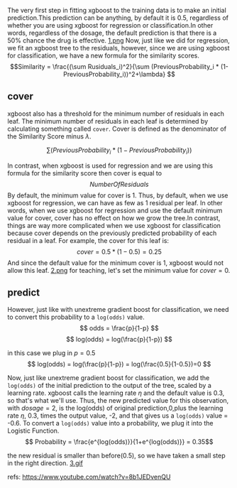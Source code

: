
The very first step in fitting xgboost to the training data is to make an initial prediction.This prediction can be anything, by default it is 0.5, regardless of whether you are using xgboost for regression or classification.In other words, regardless of the dosage, the default prediction is that there is a 50% chance the drug is effective.
[1.png](1.png)
Now, just like we did for regression, we fit an xgboost tree to the residuals, however, since we are using xgboost for classification, we have a new formula for the similarity scores.
$$Similarity = \frac{(\sum Rusiduals_i)^2}{\sum (PreviousProbability_i * (1-PreviousProbability_i))^2+\lambda} $$



## cover
xgboost also has a threshold for the minimum number of residuals in each leaf. The minimum number of residuals in each leaf is determined by calculating something called `cover`.
Cover is defined as the denominator of the Similarity Score minus $\lambda$.

$$ \sum (PreviousProbability_i * (1-PreviousProbability_i)) $$

In contrast, when xgboost is used for regression and we are using this formula for the similarity score then cover is equal to
$$ NumberOfResiduals $$
By default, the minimum value for cover is 1. Thus, by default, when we use xgboost for regression, we can have as few as 1 residual per leaf.
In other words, when we use xgboost for regression and use the default minimum value for cover, cover has no effect on how we grow the tree.In contrast, things are way more complicated when we use xgboost for classification because cover depends on the previously predicted probability of each residual in a leaf.
For example, the cover for this leaf is:
$$ cover = 0.5 * (1-0.5)  = 0.25 $$ 
And since the default value for the minimum cover is 1, xgboost would not allow this leaf.
[2.png](2.png)
for teaching, let's set the minimum value for $cover = 0$.

## predict
However, just like with unextreme gradient boost for classification, we need to convert this probability to a `log(odds)` value.
$$ odds = \frac{p}{1-p} $$
$$ log(odds) = log(\frac{p}{1-p}) $$ 

in this case we plug in $p=0.5$
$$ log(odds) = log(\frac{p}{1-p}) = log(\frac{0.5}{1-0.5})=0 $$

Now, just like unextreme gradient boost for classification, we add the `log(odds)` of the initial prediction to the output of the tree, scaled by a learning rate. xgboost calls the learning rate $\eta$ and the default value is 0.3, so that's what we'll use.
Thus, the new predicted value for this observation, with $dosage = 2$, is the log(odds) of original prediction,0,plus the learning rate $\eta$, 0.3, times the output value, -2, and that gives us a `log(odds)` value = -0.6. To convert a `log(odds)` value into a probability, we plug it into the Logistic Function.
$$ Probability = \frac{e^{log(odds)}}{1+e^{log(odds)}}  = 0.35$$

the new residual is smaller than before(0.5), so we have taken a small step in the right direction.
[3.gif](3.gif)


refs:
https://www.youtube.com/watch?v=8b1JEDvenQU